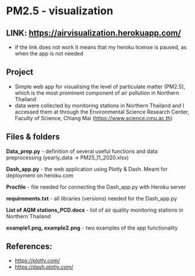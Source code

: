 # PM2.5 - visualization

## LINK: https://airvisualization.herokuapp.com/
- if the link does not work it means that my heroku license is paused, as when the app is not needed

## Project 
- Simple web app for visualising the level of particulate matter (PM2.5), which is the most prominent component of air pollution in Northern Thailand
- data were collected by monitoring stations in Northern Thailand and I accessed them at through the Environmental Science Research Center, Faculty of Science, Chiang Mai  (https://www.science.cmu.ac.th)

## Files & folders
**Data_prep.py** - definition of several useful functions and data preprocessing (yearly_data -> PM25_11_2020.xlsx)

**Dash_app.py** - the web application using Plotly & Dash. Meant for deployment on heroku.com

**Procfile** - file needed for connecting the Dash_app.py with Heroku server

**requirements.txt** - all libraries (versions) needed for the Dash_app.py

**List of AQM stations_PCD.docx** - list of air quality monitoring stations in Northern Thailand

**example1.png, example2.png** - two examples of the app functionality

## References:
- https://plotly.com/
- https://dash.plotly.com/
